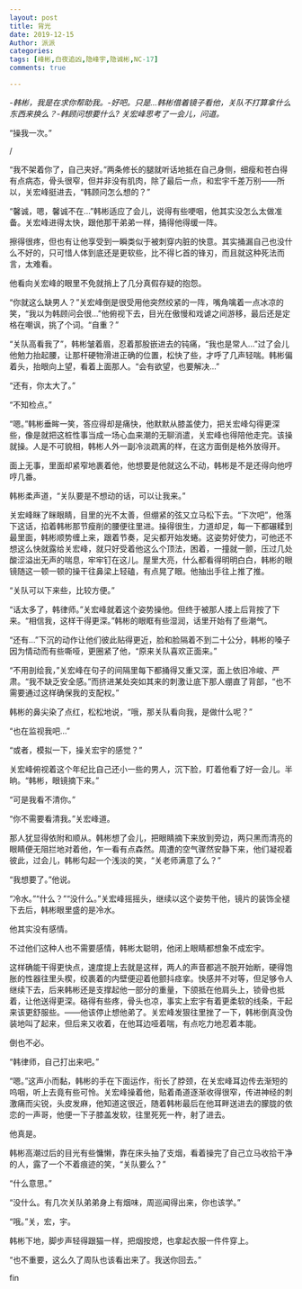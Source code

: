 ```yaml
---
layout: post
title: 背光
date: 2019-12-15
Author: 派派
categories: 
tags: [峰彬,白夜追凶,隐峰宇,隐诚彬,NC-17]
comments: true

---
```




 *-韩彬，我是在求你帮助我。-好吧。只是…韩彬借着镜子看他，关队不打算拿什么东西来换么？-韩顾问想要什么? 关宏峰思考了一会儿，问道。*

“操我一次。”

/

“我不架着你了，自己夹好。”两条修长的腿就听话地抵在自己身侧，细瘦和苍白得有点病态，骨头很窄，但并非没有肌肉，除了最后一点，和宏宇千差万别——所以，关宏峰挺进去，“韩顾问怎么想的？”

“馨诚，嗯，馨诚不在…”韩彬适应了会儿，说得有些哽咽，他其实没怎么太做准备。关宏峰进得太快，跟他那干弟弟一样，捅得他得缓一阵。

擦得很疼，但也有让他享受到一瞬类似于被刺穿内脏的快意。其实捅漏自己也没什么不好的，只可惜人体到底还是更软些，比不得匕首的锋刃，而且就这种死法而言，太难看。

他看向关宏峰的眼里不免就捎上了几分真假存疑的抱怨。

“你就这么缺男人？”关宏峰倒是很受用他突然绞紧的一阵，嘴角噙着一点冰凉的笑，“我以为韩顾问会很…”他俯视下去，目光在傲慢和戏谑之间游移，最后还是定格在嘲讽，挑了个词。“自重？”

“关队高看我了”，韩彬皱着眉，忍着那股嵌进去的钝痛，“我也是常人…”过了会儿他勉力抬起腰，让那杆硬物滑进正确的位置，松快了些，才呼了几声轻喘。韩彬偏着头，抬眼向上望，看着上面那人。“会有欲望，也要解决…”

“还有，你太大了。”

“不知检点。”

“嗯。”韩彬垂眸一笑，答应得却是痛快，他默默从膝盖使力，把关宏峰勾得更深些，像是就把这桩性事当成一场心血来潮的无聊消遣，关宏峰也得陪他走完。该操就操。人是不可貌相，韩彬人外一副冷淡疏离的样，在这方面倒是格外放得开。

面上无事，里面却紧窄地裹着他，他想要是他就这么不动，韩彬是不是还得向他哼哼几番。

韩彬柔声道，“关队要是不想动的话，可以让我来。”

关宏峰眯了眯眼睛，目里的光不太善，但绷紧的弦又立马松下去。“下次吧”，他落下这话，掐着韩彬那节瘦削的腰便往里进。操得很生，力道却足，每一下都碾糅到最里面，韩彬顺势缠上来，跟着节奏，足尖都开始发蜷。这姿势好使力，可他还不想这么快就露给关宏峰，就只好受着他这么个顶法，困着，一撞就一颤，压过几处酸涩溢出无声的喘息，牢牢钉在这儿。屋里大亮，什么都看得明明白白，韩彬的眼镜随这一顿一顿的操干往鼻梁上轻磕，有点晃了眼。他抽出手往上推了推。

“关队可以下来些，比较方便。”

“话太多了，韩律师。”关宏峰就着这个姿势操他。但终于被那人搂上后背按了下来。“相信我，这样干得更深。”韩彬的眼眶有些湿润，话里开始有了些潮气。

“还有…”下沉的动作让他们彼此贴得更近，脸和脸隔着不到二十公分，韩彬的嗓子因为情动而有些嘶哑，更圈紧了他，“原来关队喜欢正面来。”

“不用剖绘我，”关宏峰在句子的间隔里每下都捅得又重又深，面上依旧冷峻、严肃。“我不缺乏安全感。”而挤进某处突如其来的刺激让底下那人绷直了背部，“也不需要通过这样确保我的支配权。”

韩彬的鼻尖染了点红，松松地说，“哦，那关队看向我，是做什么呢？”

“也在监视我吧…”

“或者，模拟一下，操关宏宇的感觉？”

关宏峰俯视着这个年纪比自己还小一些的男人，沉下脸，盯着他看了好一会儿。半晌。“韩彬，眼镜摘下来。”

“可是我看不清你。”

“你不需要看清我。”关宏峰道。

那人犹显得依附和顺从。韩彬想了会儿，把眼睛摘下来放到旁边，两只黑而清亮的眼睛便无阻拦地对着他，乍一看有点森然。周遭的空气骤然安静下来，他们凝视着彼此，过会儿，韩彬勾起一个浅淡的笑，“关老师满意了么？”

“我想要了。”他说。

“冷水。”“什么？”“没什么。”关宏峰摇摇头，继续以这个姿势干他，镜片的装饰全褪下去后，韩彬眼里盛的是冷水。

他其实没有感情。

不过他们这种人也不需要感情，韩彬太聪明，他闭上眼睛都想象不成宏宇。

这样确能干得更快点，速度提上去就是这样，两人的声音都逃不脱开始断，硬得饱胀的性器往里头楔，绞裹着的内壁便迎着他颤抖痉挛。快感并不对等，但足够令人继续下去，后来韩彬还是支撑起他一部分的重量，下颌抵在他肩头上，锁骨也抵着，让他送得更深。硌得有些疼，骨头也凉，事实上宏宇有着更柔软的线条，干起来该更舒服些。——他该停止想他弟了。关宏峰发狠往里挫了一下，韩彬倒真没伪装地叫了起来，但后来又收着，在他耳边哑着喘，有点吃力地忍着本能。

倒也不必。

“韩律师，自己打出来吧。”

“嗯。”这声小而黏，韩彬的手在下面运作，衔长了脖颈，在关宏峰耳边传去渐短的呜咽，听上去竟有些可怜。关宏峰操着他，贴着甬道逐渐收得很窄，传进神经的刺激痛而尖锐，头皮发麻，他知道这很近，随着韩彬最后在他耳畔送进去的朦胧的依恋的一声哥，他便一下子膝盖发软，往里死死一杵，射了进去。

他真是。

韩彬高潮过后的目光有些慵懒，靠在床头抽了支烟，看着操完了自己立马收拾干净的人，露了一个不着痕迹的笑，“关队要么？”

“什么意思。”

“没什么。有几次关队弟弟身上有烟味，周巡闻得出来，你也该学。”

“哦。”关，宏，宇。

韩彬下地，脚步声轻得跟猫一样，把烟按熄，也拿起衣服一件件穿上。

“也不重要，这么久了周队也该看出来了。我送你回去。”

fin
